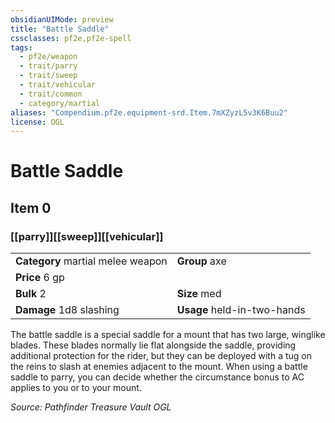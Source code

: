 ```yaml
---
obsidianUIMode: preview
title: "Battle Saddle"
cssclasses: pf2e,pf2e-spell
tags:
  - pf2e/weapon
  - trait/parry
  - trait/sweep
  - trait/vehicular
  - trait/common
  - category/martial
aliases: "Compendium.pf2e.equipment-srd.Item.7mXZyzL5v3K6Buu2"
license: OGL
---
```

# Battle Saddle
## Item 0
### [[parry]][[sweep]][[vehicular]]

|  |  |
| -- | -- |
| **Category** martial melee weapon | **Group** axe |
| **Price** 6 gp |  |
| **Bulk** 2 | **Size** med |
| **Damage** 1d8 slashing  | **Usage** held-in-two-hands |



The battle saddle is a special saddle for a mount that has two large, winglike blades. These blades normally lie flat alongside the saddle, providing additional protection for the rider, but they can be deployed with a tug on the reins to slash at enemies adjacent to the mount. When using a battle saddle to parry, you can decide whether the circumstance bonus to AC applies to you or to your mount.

*Source: Pathfinder Treasure Vault*
*OGL*